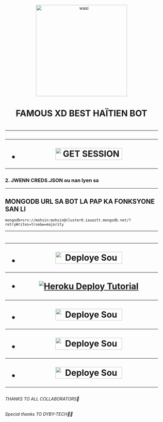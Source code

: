 <p align="center">
 <img alt="wasi" height="300" src="https://avatars.githubusercontent.com/u/167099698?v=4">


  <h1 align="center">FAMOUS XD BEST HAÏTIEN BOT </h1>


   <h1 align="center">



***



***
</a></p>
- <a href="https://replit.com/@habyazor/FAMOUS-XD-PAIRING-CODE?v=1"><img title="GET SESSION OPT 1" src="https://img.shields.io/badge/GET SESSION OPT 1-h?color=pink&style=for-the-badge&logo=bmw" width="220" height="38.45"/></a></p>

***
 
### 2. JWENN CREDS.JSON ou nan lyen sa

***

## MONGODB URL SA BOT LA PAP KA FONKSYONE SAN LI

```
mongodb+srv://mohsin:mohsin@cluster0.iauaztt.mongodb.net/?retryWrites=true&w=majority
```


***

</p>




   <h1 align="center"

   

***



***
- <a href="https://dashboard.heroku.com/new?button-url=https://github.com/Famous-Tech/FAMOUS-XD&template=https://github.com/Famous-Tech/FAMOUS-XD"><img title="Deploye Sou Render" src="https://img.shields.io/badge/DEPLOYE SOU HEROKU-h?color=yellow&style=for-the-badge&logo=bmw" width="220" height="38.45"/></a></p>


***

- <a href='https://youtu.be/NbREC9DTQcA?si=bamV9UTA5nXGwDDD' target="_blank"><img alt='Heroku Deploy Tutorial' src='https://img.shields.io/badge/-Heroku Deploy Tutorial-red?style=for-the-badge&logo=youtube&logoColor=white'/></a>

***          
          
- <a href="https://github.com/codespaces/new"><img title="Deploye Sou Codespace" src="https://img.shields.io/badge/DEPLOYE SOU CODESPACE-h?color=grey&style=for-the-badge&logo=bmw" width="220" height="38.45"/></a></p>

***

- <a href="https://railway.app/new"><img title="Deploye Sou Railway" src="https://img.shields.io/badge/DEPLOYE SOU RAIWAYL-h?color=pink&style=for-the-badge&logo=bmw" width="220" height="38.45"/></a></p>

***

- <a href="https://replit.com/github/Ethix-Xsid/Ethix-Xsid2"><img title="Deploye Sou Replit" src="https://img.shields.io/badge/DEPLOYE SOU REPLIT-h?color=blue&style=for-the-badge&logo=bmw" width="220" height="38.45"/></a></p>


***

</P>

##


######  THANKS TO ALL COLLABORATORS🤗 
###### Special thanks TO DYBY-TECH🔰✅

